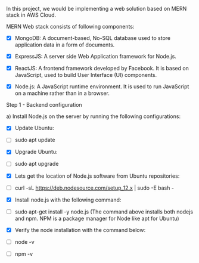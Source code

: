 In this project, we would be implementing a web solution based on MERN stack in AWS Cloud.

MERN Web stack consists of following components:

- [x]	MongoDB: A document-based, No-SQL database used to store application data in a form of documents.
- [x]	ExpressJS: A server side Web Application framework for Node.js.
- [x]	ReactJS: A frontend framework developed by Facebook. It is based on JavaScript, used to build User Interface (UI) components.
- [x]	Node.js: A JavaScript runtime environment. It is used to run JavaScript on a machine rather than in a browser.


Step 1 - Backend configuration

a) Install Node.js on the server by running the following configurations:
	
- [x]	Update Ubuntu:
- [ ]	sudo apt update

- [x]	Upgrade Ubuntu:
- [ ]	sudo apt upgrade

- [x]	Lets get the location of Node.js software from Ubuntu repositories:
- [ ]	curl -sL https://deb.nodesource.com/setup_12.x | sudo -E bash -

- [x]	Install node.js with the following command:
- [ ]	sudo apt-get install -y node.js 
	(The command above installs both nodejs and npm. NPM is a package manager for Node like apt for Ubuntu)
	
- [x]	Verify the node installation with the command below:
- [ ]	node -v
- [ ]	npm -v
